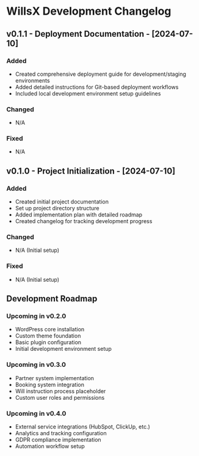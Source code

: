 # WillsX Development Changelog

## v0.1.1 - Deployment Documentation - [2024-07-10]

### Added
- Created comprehensive deployment guide for development/staging environments
- Added detailed instructions for Git-based deployment workflows
- Included local development environment setup guidelines

### Changed
- N/A

### Fixed
- N/A

## v0.1.0 - Project Initialization - [2024-07-10]

### Added
- Created initial project documentation 
- Set up project directory structure
- Added implementation plan with detailed roadmap
- Created changelog for tracking development progress

### Changed
- N/A (Initial setup)

### Fixed
- N/A (Initial setup)

## Development Roadmap

### Upcoming in v0.2.0
- WordPress core installation
- Custom theme foundation
- Basic plugin configuration
- Initial development environment setup

### Upcoming in v0.3.0
- Partner system implementation
- Booking system integration 
- Will instruction process placeholder
- Custom user roles and permissions

### Upcoming in v0.4.0
- External service integrations (HubSpot, ClickUp, etc.)
- Analytics and tracking configuration
- GDPR compliance implementation
- Automation workflow setup 